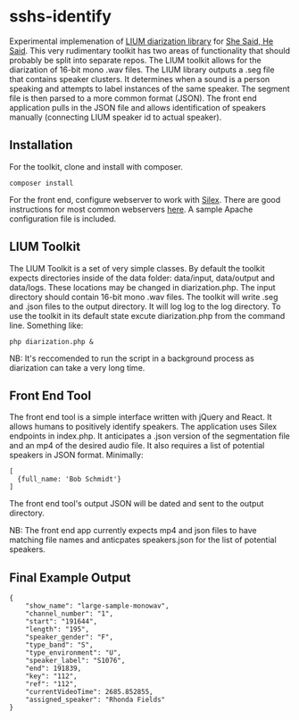 # sshs-identify
Experimental implemenation of [LIUM diarization library](http://www-lium.univ-lemans.fr/diarization/doku.php/welcome) for [She Said, He Said](http://www.shesaidhesaidproject.org). This very rudimentary toolkit has two areas of functionality that should probably be split into separate repos. The LIUM toolkit allows for the diarization of 16-bit mono .wav files. The LIUM library outputs a .seg file that contains speaker clusters. It determines when a sound is a person speaking and attempts to label instances of the same speaker. The segment file is then parsed to a more common format (JSON). The front end application pulls in the JSON file and allows identification of speakers manually (connecting LIUM speaker id to actual speaker). 

## Installation
For the toolkit, clone and install with composer.
```
composer install
```
For the front end, configure webserver to work with [Silex](http://silex.sensiolabs.org/). There are good instructions for most common webservers [here](http://silex.sensiolabs.org/doc/web_servers.html). A sample Apache configuration file is included.

## LIUM Toolkit
The LIUM Toolkit is a set of very simple classes. By default the toolkit expects directories inside of the data folder: data/input, data/output and data/logs. These locations may be changed in diarization.php. The input directory should contain 16-bit mono .wav files. The toolkit will write .seg and .json files to the output directory. It will log log to the log directory. To use the toolkit in its default state excute diarization.php from the command line. Something like:

```
php diarization.php &
```

NB: It's reccomended to run the script in a background process as diarization can take a very long time.

## Front End Tool
The front end tool is a simple interface written with jQuery and React. It allows humans to positively identify speakers. The application uses Silex endpoints in index.php. It anticipates a .json version of the segmentation file and an mp4 of the desired audio file. It also requires a list of potential speakers in JSON format. Minimally:

```
[
  {full_name: 'Bob Schmidt'}
]
```

The front end tool's output JSON will be dated and sent to the output directory.

NB: The front end app currently expects mp4 and json files to have matching file names and anticpates speakers.json for the list of potential speakers.

## Final Example Output
```
{
    "show_name": "large-sample-monowav",
    "channel_number": "1",
    "start": "191644",
    "length": "195",
    "speaker_gender": "F",
    "type_band": "S",
    "type_environment": "U",
    "speaker_label": "S1076",
    "end": 191839,
    "key": "112",
    "ref": "112",
    "currentVideoTime": 2685.852855,
    "assigned_speaker": "Rhonda Fields"
}
```
